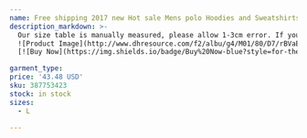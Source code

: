 ```yaml
---
name: Free shipping 2017 new Hot sale Mens polo Hoodies and Sweatshirts autumn winter casual with a hood sport jacket men&#039;s hoodies
description_markdown: >-
  Our size table is manually measured, please allow 1-3cm error. If you do not know what size you can fit to contact us.
  ![Product Image](http://www.dhresource.com/f2/albu/g4/M01/80/D7/rBVaEFeGKHGAb_FbAAC_LXZwBNg827.jpg)
  [![Buy Now](https://img.shields.io/badge/Buy%20Now-blue?style=for-the-badge&logo=none)](https://www.tkqlhce.com/click-100820740-14451685?url=http%3A%2F%2Fwww.dhgate.com%2Fproduct%2F2016-new-hot-sale-mens-polo-hoodies-and-sweatshirts%2F387753423.html)

garment_type:
price: '43.48 USD'
sku: 387753423
stock: in stock
sizes:
  - L

---
```

